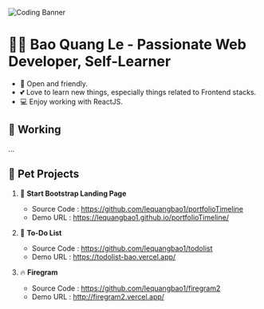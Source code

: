 <!--
**lequangbao1/lequangbao1** is a ✨ _special_ ✨ repository because its `README.md` (this file) appears on your GitHub profile.

Here are some ideas to get you started:

- 🔭 I’m currently working on ...
- 🌱 I’m currently learning ...
- 👯 I’m looking to collaborate on ...
- 🤔 I’m looking for help with ...
- 💬 Ask me about ...
- 📫 How to reach me: ...
- 😄 Pronouns: ...
- ⚡ Fun fact: ...
-->


![Coding Banner](https://github.com/lequangbao1/lequangbao1/blob/main/undraw_happy_2021_h01d.png)

# 🙋‍♂️ Bao Quang Le - Passionate Web Developer, Self-Learner

- 🤗 Open and friendly.
- 💕 Love to learn new things, especially things related to Frontend stacks.
- 💻 Enjoy working with ReactJS.

## 🔨 Working 

...

## 🐶 Pet Projects 

1. 📃 **Start Bootstrap Landing Page**
    - Source Code : https://github.com/lequangbao1/portfolioTimeline
    - Demo URL    : https://lequangbao1.github.io/portfolioTimeline/
    
2. 📝 **To-Do List**
    - Source Code : https://github.com/lequangbao1/todolist
    - Demo URL    : https://todolist-bao.vercel.app/

3. 🔥 **Firegram**
    - Source Code : https://github.com/lequangbao1/firegram2
    - Demo URL    : http://firegram2.vercel.app/
